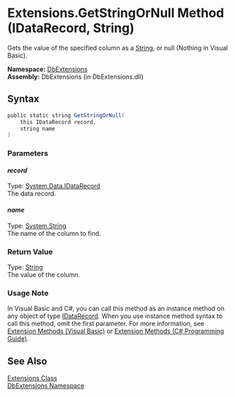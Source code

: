Extensions.GetStringOrNull Method (IDataRecord, String)
=======================================================
Gets the value of the specified column as a [String][1], or null (Nothing in Visual Basic).

**Namespace:** [DbExtensions][2]  
**Assembly:** DbExtensions (in DbExtensions.dll)

Syntax
------

```csharp
public static string GetStringOrNull(
	this IDataRecord record,
	string name
)
```

### Parameters

#### *record*
Type: [System.Data.IDataRecord][3]  
The data record.

#### *name*
Type: [System.String][1]  
The name of the column to find.

### Return Value
Type: [String][1]  
The value of the column.
### Usage Note
In Visual Basic and C#, you can call this method as an instance method on any object of type [IDataRecord][3]. When you use instance method syntax to call this method, omit the first parameter. For more information, see [Extension Methods (Visual Basic)][4] or [Extension Methods (C# Programming Guide)][5].

See Also
--------
[Extensions Class][6]  
[DbExtensions Namespace][2]  

[1]: http://msdn.microsoft.com/en-us/library/s1wwdcbf
[2]: ../README.md
[3]: http://msdn.microsoft.com/en-us/library/93wb1heh
[4]: http://msdn.microsoft.com/en-us/library/bb384936.aspx
[5]: http://msdn.microsoft.com/en-us/library/bb383977.aspx
[6]: README.md